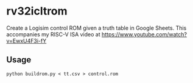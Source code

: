 # rv32icltrom
Create a Logisim control ROM given a truth table in Google Sheets.
This accompanies my RISC-V ISA video at https://www.youtube.com/watch?v=EwxU4F3i-fY 

## Usage

```
python buildrom.py < tt.csv > control.rom
```
